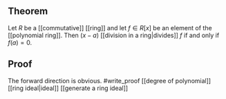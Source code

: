 ## Theorem
Let $R$ be a [[commutative]] [[ring]] and let $f\in R[x]$ be an element of the [[polynomial ring]]. Then $(x-a)$ [[division in a ring|divides]] $f$ if and only if $f(a) = 0$. 
## Proof
The forward direction is obvious. #write_proof [[degree of polynomial]] [[ring ideal|ideal]] [[generate a ring ideal]]